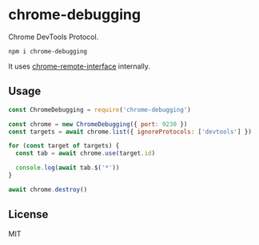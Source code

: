 # chrome-debugging

Chrome DevTools Protocol.

```
npm i chrome-debugging
```

It uses [chrome-remote-interface](https://github.com/cyrus-and/chrome-remote-interface) internally.

## Usage
```javascript
const ChromeDebugging = require('chrome-debugging')

const chrome = new ChromeDebugging({ port: 9230 })
const targets = await chrome.list({ ignoreProtocols: ['devtools'] })

for (const target of targets) {
  const tab = await chrome.use(target.id)

  console.log(await tab.$('*'))
}

await chrome.destroy()
```

## License
MIT
